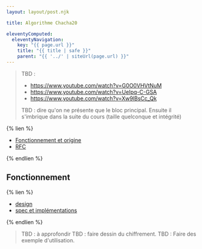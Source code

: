 ```yaml
---
layout: layout/post.njk

title: Algorithme Chacha20

eleventyComputed:
  eleventyNavigation:
    key: "{{ page.url }}"
    title: "{{ title | safe }}"
    parent: "{{ '../' | siteUrl(page.url) }}"
---
```


> TBD :
> - <https://www.youtube.com/watch?v=G0O0VHVtNuM>
> - <https://www.youtube.com/watch?v=UeIpq-C-GSA>
> - <https://www.youtube.com/watch?v=Xw9lBsCc_Qk>
> 
> TBD : dire qu'on ne présente que le bloc principal. Ensuite il s'imbrique dans la suite du cours (taille quelconque et intégrité)

{% lien %}

- [Fonctionnement et origine](https://en.wikipedia.org/wiki/Salsa20#ChaCha_variant)
- [RFC](https://datatracker.ietf.org/doc/html/rfc8439)

{% endlien %}

## Fonctionnement

{% lien %}

- [design](https://loup-vaillant.fr/tutorials/chacha20-design)
- [spec et implémentations](https://cr.yp.to/chacha.html)

{% endlien %}

> TBD : à approfondir
> TBD : faire dessin du chiffrement.
> TBD : Faire des exemple d'utilisation.

